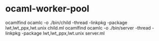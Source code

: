 # ocaml-worker-pool

ocamlfind ocamlc -o ./bin/child -thread -linkpkg -package lwt,lwt_ppx,lwt.unix child.ml
ocamlfind ocamlc -o ./bin/server -thread -linkpkg -package lwt,lwt_ppx,lwt.unix server.ml